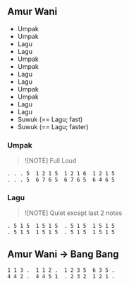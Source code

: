 ## Amur Wani

- Umpak
- Umpak
- Lagu
- Lagu
- Umpak
- Umpak
- Lagu
- Lagu
- Umpak
- Umpak
- Lagu
- Lagu
- Suwuk (== Lagu; fast)
- Suwuk (== Lagu; faster)

### Umpak

> ![NOTE]
> Full Loud

```
. . . 5  1 2 1 5  1 2 1 6  1 2 1 5
. . . 5  6 7 6 5  6 7 6 5  6 4 6 5
```

### Lagu

> ![NOTE]
> Quiet except last 2 notes

```
. 5 1 5  1 5 1 5  . 5 1 5  1 5 1 5
. 5 1 5  1 5 1 5  . 5 1 5  1 5 1 5
```

## Amur Wani -> Bang Bang

```
1 1 3 .  1 1 2 .  1 2 3 5  6 3 5 .
4 4 2 .  4 4 5 1  . 2 3 2  1 2 1 .
```
